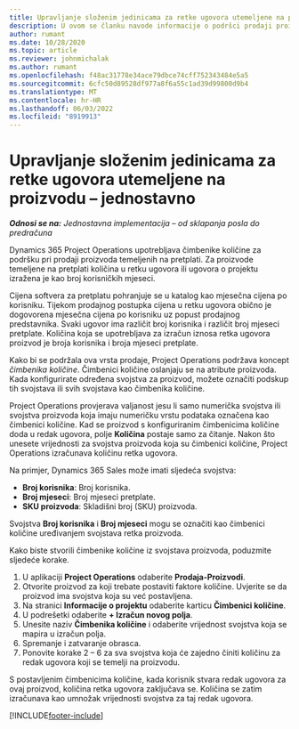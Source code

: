 ```yaml
---
title: Upravljanje složenim jedinicama za retke ugovora utemeljene na proizvodu – jednostavno
description: U ovom se članku navode informacije o podršci prodaji proizvoda koji se temelje na pretplati.
author: rumant
ms.date: 10/28/2020
ms.topic: article
ms.reviewer: johnmichalak
ms.author: rumant
ms.openlocfilehash: f48ac31778e34ace79dbce74cff752343484e5a5
ms.sourcegitcommit: 6cfc50d89528df977a8f6a55c1ad39d99800d9b4
ms.translationtype: MT
ms.contentlocale: hr-HR
ms.lasthandoff: 06/03/2022
ms.locfileid: "8919913"
---
```

# <a name="manage-complex-units-for-product-based-contract-lines---lite"></a>Upravljanje složenim jedinicama za retke ugovora utemeljene na proizvodu – jednostavno

_**Odnosi se na:** Jednostavna implementacija – od sklapanja posla do predračuna_

Dynamics 365 Project Operations upotrebljava čimbenike količine za podršku pri prodaji proizvoda temeljenih na pretplati. Za proizvode temeljene na pretplati količina u retku ugovora ili ugovora o projektu izražena je kao broj korisničkih mjeseci.

Cijena softvera za pretplatu pohranjuje se u katalog kao mjesečna cijena po korisniku. Tijekom prodajnog postupka cijena u retku ugovora obično je dogovorena mjesečna cijena po korisniku uz popust prodajnog predstavnika. Svaki ugovor ima različit broj korisnika i različit broj mjeseci pretplate. Količina koja se upotrebljava za izračun iznosa retka ugovora proizvod je broja korisnika i broja mjeseci pretplate.

Kako bi se podržala ova vrsta prodaje, Project Operations podržava koncept *čimbenika količine*. Čimbenici količine oslanjaju se na atribute proizvoda. Kada konfigurirate određena svojstva za proizvod, možete označiti podskup tih svojstava ili svih svojstava kao čimbenika količine.

Project Operations provjerava valjanost jesu li samo numerička svojstva ili svojstva proizvoda koja imaju numeričku vrstu podataka označena kao čimbenici količine. Kad se proizvod s konfiguriranim čimbenicima količine doda u redak ugovora, polje **Količina** postaje samo za čitanje. Nakon što unesete vrijednosti za svojstva proizvoda koja su čimbenici količine, Project Operations izračunava količinu retka ugovora.

Na primjer, Dynamics 365 Sales može imati sljedeća svojstva:

- **Broj korisnika**: Broj korisnika.
- **Broj mjeseci**: Broj mjeseci pretplate.
- **SKU proizvoda**: Skladišni broj (SKU) proizvoda.

Svojstva **Broj korisnika** i **Broj mjeseci** mogu se označiti kao čimbenici količine uređivanjem svojstava retka proizvoda.

Kako biste stvorili čimbenike količine iz svojstava proizvoda, poduzmite sljedeće korake.

1. U aplikaciji **Project Operations** odaberite **Prodaja-Proizvodi**.
2. Otvorite proizvod za koji trebate postaviti faktore količine. Uvjerite se da proizvod ima svojstva koja su već postavljena.
3. Na stranici **Informacije o projektu** odaberite karticu **Čimbenici količine**.
4. U podrešetki odaberite **+ Izračun novog polja**.
5. Unesite naziv **Čimbenika količine** i odaberite vrijednost svojstva koja se mapira u izračun polja.
6. Spremanje i zatvaranje obrasca.
7. Ponovite korake 2 – 6 za sva svojstva koja će zajedno činiti količinu za redak ugovora koji se temelji na proizvodu.

S postavljenim čimbenicima količine, kada korisnik stvara redak ugovora za ovaj proizvod, količina retka ugovora zaključava se. Količina se zatim izračunava kao umnožak vrijednosti svojstva za taj redak ugovora.


[!INCLUDE[footer-include](../../includes/footer-banner.md)]